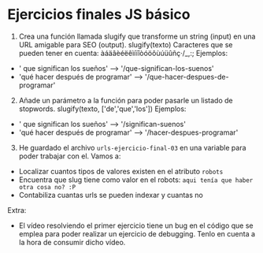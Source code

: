 # Ejercicios finales JS básico
1. Crea una función llamada slugify que transforme un string (input) en una URL amigable para SEO (output). 
slugify(texto)
Caracteres que se pueden tener en cuenta: àáäâèéëêìíïîòóöôùúüûñç·/_,:;
Ejemplos:
  * ' que significan los sueños' --> '/que-significan-los-suenos'
  * 'qué hacer después de programar' --> '/que-hacer-despues-de-programar'

2. Añade un parámetro a la función para poder pasarle un listado de stopwords. 
  slugify(texto, ['de','que','los'])
  Ejemplos:
  * ' que significan los sueños' --> '/significan-suenos'
  * 'qué hacer después de programar' --> '/hacer-despues-programar'

3. He guardado el archivo `urls-ejercicio-final-03` en una variable para poder trabajar con el.
  Vamos a:
  * Localizar cuantos tipos de valores existen en el atributo `robots`
  * Encuentra que slug tiene como valor en el robots: `aqui tenía que haber otra cosa no? :P`
  * Contabiliza cuantas urls se pueden indexar y cuantas no

Extra:
* El vídeo resolviendo el primer ejercicio tiene un bug en el código que se emplea para poder realizar un ejercicio de debugging. Tenlo en cuenta a la hora de consumir dicho vídeo.
  